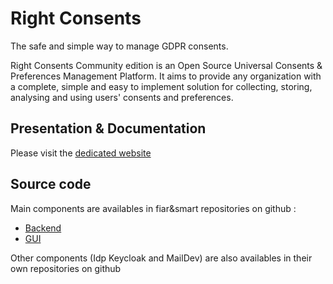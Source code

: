 # Right Consents

The safe and simple way to manage GDPR consents.

Right Consents Community edition is an Open Source Universal Consents & Preferences Management Platform.
It aims to provide any organization with a complete, simple and easy to implement solution for collecting, storing, analysing and using users' consents and preferences. 

## Presentation & Documentation

Please visit the [dedicated website](https://right-consents.fairandsmart.io)

## Source code

Main components are availables in fiar&smart repositories on github : 

- [Backend](https://github.com/fairandsmart/consent-manager-back)
- [GUI](https://github.com/fairandsmart/consent-manager-gui)

Other components (Idp Keycloak and MailDev) are also availables in their own repositories on github 
